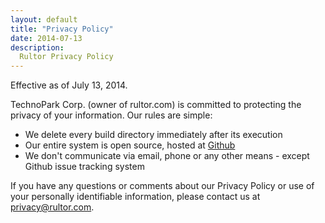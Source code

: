 ```yaml
---
layout: default
title: "Privacy Policy"
date: 2014-07-13
description:
  Rultor Privacy Policy
---
```


Effective as of July 13, 2014.

TechnoPark Corp. (owner of rultor.com) is committed to protecting the privacy of your information.
Our rules are simple:
* We delete every build directory immediately after its execution
 * Our entire system is open source, hosted at  [Github](https://github.com/yegor256/rultor)
 * We don't communicate via email, phone or any other means - except Github issue tracking system

If you have any questions or comments about our Privacy Policy or use of your personally identifiable information, please contact us at privacy@rultor.com.


